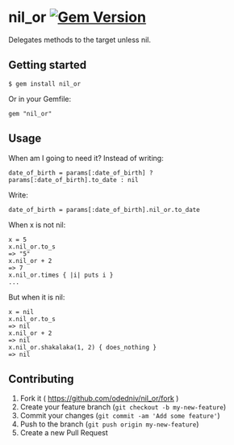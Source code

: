 # nil_or [![Gem Version](https://badge.fury.io/rb/nil_or.svg)](http://badge.fury.io/rb/nil_or)

Delegates methods to the target unless nil.

## Getting started

    $ gem install nil_or

Or in your Gemfile:

    gem "nil_or"

## Usage

When am I going to need it? Instead of writing:

    date_of_birth = params[:date_of_birth] ? params[:date_of_birth].to_date : nil

Write:

    date_of_birth = params[:date_of_birth].nil_or.to_date

When x is not nil:

    x = 5
    x.nil_or.to_s
    => "5"
    x.nil_or + 2
    => 7
    x.nil_or.times { |i| puts i }
    ...

But when it is nil:

    x = nil
    x.nil_or.to_s
    => nil
    x.nil_or + 2
    => nil
    x.nil_or.shakalaka(1, 2) { does_nothing }
    => nil

## Contributing

1. Fork it ( https://github.com/odedniv/nil_or/fork )
2. Create your feature branch (`git checkout -b my-new-feature`)
3. Commit your changes (`git commit -am 'Add some feature'`)
4. Push to the branch (`git push origin my-new-feature`)
5. Create a new Pull Request
